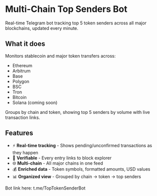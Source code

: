 # Multi-Chain Top Senders Bot

Real-time Telegram bot tracking top 5 token senders across all major blockchains, updated every minute.

## What it does

Monitors stablecoin and major token transfers across:
- Ethereum
- Arbitrum
- Base
- Polygon
- BSC
- Tron
- Bitcoin
- Solana (coming soon)

Groups by chain and token, showing top 5 senders by volume with live transaction links.

## Features

- ⚡ **Real-time tracking** - Shows pending/unconfirmed transactions as they happen
- 🔗 **Verifiable** - Every entry links to block explorer
- 🌐 **Multi-chain** - All major chains in one feed
- 💰 **Enriched data** - Token symbols, formatted amounts, USD values
- 📊 **Organized view** - Grouped by chain → token → top senders

Bot link here:
t.me/TopTokenSenderBot
